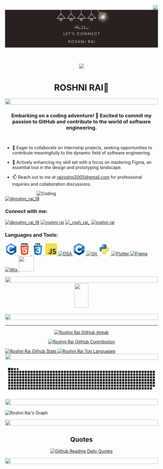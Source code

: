 <img align="right" src="https://visitor-badge.laobi.icu/badge?page_id=rairoshni2005.rairoshni2005" />

![logo](https://github.com/rairoshni2005/rairoshni2005/blob/main/banner.png)

<h1 align="center">
    <img src="https://readme-typing-svg.herokuapp.com/?font=Righteous&size=35&center=true&vCenter=true&width=500&height=70&duration=5000&lines=Welcome+to+my+GitHub!;" />
</h1>



<h1 align="center"> ROSHNI RAI🌟</h1>

 </div>
<img src="https://i.imgur.com/dBaSKWF.gif" height="20" width="100%">


<h3 align="center">Embarking on a coding adventure! 🚀 Excited to commit my passion to GitHub and contribute to the world of software engineering.</h3>

<br/>

<div align="left">
  
- 👯 Eager to collaborate on internship projects, seeking opportunities to contribute meaningfully to the dynamic field of software engineering.
 
- 🌱 Actively enhancing my skill set with a focus on mastering Figma, an essential tool in the design and prototyping landscape.
  
- 📫 Reach out to me at rairoshni2005@gmail.com for professional inquiries and collaboration discussions.



<img align="right" alt="Coding" width="400" src="https://media.tenor.com/rePDfDWO3XoAAAAd/hacking.gif">

<p align="left"> <a href="https://twitter.com/@roshni_rai_18" target="blank"><img src="https://img.shields.io/twitter/follow/@roshni_rai_18?logo=twitter&style=for-the-badge" alt="@roshni_rai_18" /></a> </p>

<h3 align="left">Connect with me:</h3>
<p align="left">
<a href="https://twitter.com/@roshni_rai_18" target="blank"><img align="center" src="https://raw.githubusercontent.com/rahuldkjain/github-profile-readme-generator/master/src/images/icons/Social/twitter.svg" alt="@roshni_rai_18" height="30" width="40" /></a>
<a href="https://linkedin.com/in/roshni rai" target="blank"><img align="center" src="https://raw.githubusercontent.com/rahuldkjain/github-profile-readme-generator/master/src/images/icons/Social/linked-in-alt.svg" alt="roshni rai" height="30" width="40" /></a>
<a href="https://instagram.com/_rosh_rai_" target="blank"><img align="center" src="https://raw.githubusercontent.com/rahuldkjain/github-profile-readme-generator/master/src/images/icons/Social/instagram.svg" alt="_rosh_rai_" height="30" width="40" /></a>
<a href="https://www.youtube.com/c/roshni rai" target="blank"><img align="center" src="https://raw.githubusercontent.com/rahuldkjain/github-profile-readme-generator/master/src/images/icons/Social/youtube.svg" alt="roshni rai" height="30" width="40" /></a>
</p>



<h3 align="left">Languages and Tools:</h3>
<p align="left">
    <a href="https://www.cprogramming.com/" target="_blank" rel="noreferrer">
        <img src="https://raw.githubusercontent.com/devicons/devicon/master/icons/c/c-original.svg" alt="C" width="40" height="40"/>
    </a>
    <a href="https://www.w3.org/html/" target="_blank" rel="noreferrer">
        <img src="https://raw.githubusercontent.com/devicons/devicon/master/icons/html5/html5-original-wordmark.svg" alt="HTML5" width="40" height="40"/>
    </a>
    <a href="https://www.w3.org/Style/CSS/" target="_blank" rel="noreferrer">
        <img src="https://raw.githubusercontent.com/devicons/devicon/master/icons/css3/css3-original-wordmark.svg" alt="CSS3" width="40" height="40"/>
    </a>
    <a href="https://developer.mozilla.org/en-US/docs/Web/JavaScript" target="_blank" rel="noreferrer">
        <img src="https://raw.githubusercontent.com/devicons/devicon/master/icons/javascript/javascript-original.svg" alt="JavaScript" width="40" height="40"/>
    </a>
    <a href="https://en.wikipedia.org/wiki/Data_structures" target="_blank" rel="noreferrer">
        <img src="https://img.icons8.com/color/48/000000/data-configuration.png" alt="DSA" width="40" height="40"/>
    </a>
    <a href="https://www.w3schools.com/cpp/" target="_blank" rel="noreferrer">
        <img src="https://raw.githubusercontent.com/devicons/devicon/master/icons/cplusplus/cplusplus-original.svg" alt="C++" width="40" height="40"/>
    </a>
    <a href="https://www.git-scm.com/" target="_blank" rel="noreferrer">
        <img src="https://www.vectorlogo.zone/logos/git-scm/git-scm-icon.svg" alt="Git" width="40" height="40"/>
    </a>
    <a href="https://www.python.org" target="_blank" rel="noreferrer">
        <img src="https://raw.githubusercontent.com/devicons/devicon/master/icons/python/python-original.svg" alt="Python" width="40" height="40"/>
    </a>
    <a href="https://flutter.dev/" target="_blank" rel="noreferrer">
        <img src="https://www.vectorlogo.zone/logos/flutterio/flutterio-icon.svg" alt="Flutter" width="40" height="40"/>
    </a>
    <a href="https://www.figma.com/" target="_blank" rel="noreferrer">
        <img src="https://www.vectorlogo.zone/logos/figma/figma-icon.svg" alt="Figma" width="40" height="40"/>
    </a>
    <a href="https://www.wix.com/" target="_blank" rel="noreferrer">
        <img src="https://www.vectorlogo.zone/logos/wix/wix-icon.svg" alt="Wix" width="40" height="40"/>
    </a>

 <a href="https://skillicons.dev">
    <img src="https://www.appsheet.com/Content/img/material/appsheet_rebrand_logo.svg" width="50" height="50">
  </a>

</p>




 </div>
<img src="https://i.imgur.com/dBaSKWF.gif" height="20" width="100%">





   <div align="center">
    <div align="center">
  <img src="https://metasocial.ae/wp-content/uploads/2022/11/lineartwebsite.gif" height="80" width="30%">
</div>
   <br>


 </div>
<img src="https://i.imgur.com/dBaSKWF.gif" height="20" width="100%">



<br/>
<hr/>

<p align="center">
  <a href="https://github.com/rairoshni2005">
    <img src="https://github-readme-streak-stats.herokuapp.com/?user=rairoshni2005&theme=radical&border=7F3FBF&background=0D1117" alt="Roshni Rai GitHub streak"/>
  </a>
</p>

<p align="center">
  <a href="https://github.com/rairoshni2005">
    <img src="https://github-profile-summary-cards.vercel.app/api/cards/profile-details?username=rairoshni2005&theme=radical" alt="Roshni Rai GitHub Contribution"/>
  </a>
</p>

<a> 
  <a href="https://github.com/rairoshni2005">
    <img alt="Roshni Rai Github Stats" src="https://denvercoder1-github-readme-stats.vercel.app/api?username=rairoshni2005&show_icons=true&count_private=true&theme=react&border_color=7F3FBF&bg_color=0D1117&title_color=F85D7F&icon_color=F8D866" height="192px" width="49.5%"/>
  </a>
  <a href="https://github.com/rairoshni2005">
    <img alt="Roshni Rai Top Languages" src="https://denvercoder1-github-readme-stats.vercel.app/api/top-langs/?username=rairoshni2005&langs_count=8&layout=compact&theme=react&border_color=7F3FBF&bg_color=0D1117&title_color=F85D7F&icon_color=F8D866" height="192px" width="49.5%"/>
  </a>
  <br/>
</a>


 </div>
<img src="https://i.imgur.com/dBaSKWF.gif" height="20" width="100%">



<br>
<p align="center">
  <img alt="snake eating my contributions" src="https://raw.githubusercontent.com/salesp07/salesp07/output/github-contribution-grid-snake.svg" />

 </div>
<img src="https://i.imgur.com/dBaSKWF.gif" height="20" width="100%">

![Roshni Rai's Graph](https://github-readme-activity-graph.vercel.app/graph?username=rairoshni2005&custom_title=Roshni%20Rai's%20GitHub%20Activity%20Graph&bg_color=0D1117&color=7F3FBF&line=7F3FBF&point=7F3FBF&area_color=FFFFFF&title_color=FFFFFF&area=true)


 </div>
<img src="https://i.imgur.com/dBaSKWF.gif" height="20" width="100%">


<div align="center">
  <h2> Quotes </h2>

<div align="center">
    
</p>


[![Github Readme Daily Quotes](https://readme-daily-quotes.vercel.app/api?theme=vue)](https://github.com/cheehwatang/github-readme-daily-quotes)



 </div>
<img src="https://i.imgur.com/dBaSKWF.gif" height="20" width="100%">



